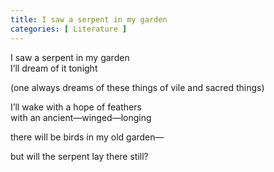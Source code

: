```yaml
---
title: I saw a serpent in my garden
categories: [ Literature ]
---
```



I saw a serpent in my garden<br>
I’ll dream of it tonight<br>

(one always dreams of these things
of vile and sacred things)

I’ll wake with a hope of feathers<br>
with an ancient—winged—longing<br>

there will be birds in my old garden—<br>

but will the serpent lay there still?

